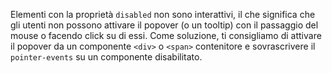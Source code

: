Elementi con la proprietà `disabled` non sono interattivi, il che significa che gli utenti non possono attivare il popover (o un tooltip) con il passaggio del mouse o facendo click su di essi. Come soluzione, ti consigliamo di attivare il popover da un componente `<div>` o `<span>` contenitore e sovrascrivere il `pointer-events` su un componente disabilitato.
